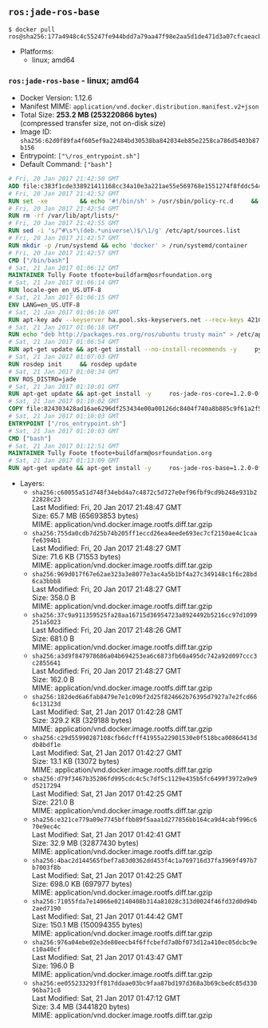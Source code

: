 ## `ros:jade-ros-base`

```console
$ docker pull ros@sha256:177a4948c4c55247fe944bdd7a79aa47f98e2aa5d1de471d3a07cfcaeacb3fa7
```

-	Platforms:
	-	linux; amd64

### `ros:jade-ros-base` - linux; amd64

-	Docker Version: 1.12.6
-	Manifest MIME: `application/vnd.docker.distribution.manifest.v2+json`
-	Total Size: **253.2 MB (253220866 bytes)**  
	(compressed transfer size, not on-disk size)
-	Image ID: `sha256:62d0f89fa4f605ef9a22484bd30538ba842034eb85e2258ca786d5403b87b156`
-	Entrypoint: `["\/ros_entrypoint.sh"]`
-	Default Command: `["bash"]`

```dockerfile
# Fri, 20 Jan 2017 21:42:50 GMT
ADD file:c383f1cde338921411168cc34a10e3a221ae55e569768e1551274f8fddc54415 in / 
# Fri, 20 Jan 2017 21:42:52 GMT
RUN set -xe 		&& echo '#!/bin/sh' > /usr/sbin/policy-rc.d 	&& echo 'exit 101' >> /usr/sbin/policy-rc.d 	&& chmod +x /usr/sbin/policy-rc.d 		&& dpkg-divert --local --rename --add /sbin/initctl 	&& cp -a /usr/sbin/policy-rc.d /sbin/initctl 	&& sed -i 's/^exit.*/exit 0/' /sbin/initctl 		&& echo 'force-unsafe-io' > /etc/dpkg/dpkg.cfg.d/docker-apt-speedup 		&& echo 'DPkg::Post-Invoke { "rm -f /var/cache/apt/archives/*.deb /var/cache/apt/archives/partial/*.deb /var/cache/apt/*.bin || true"; };' > /etc/apt/apt.conf.d/docker-clean 	&& echo 'APT::Update::Post-Invoke { "rm -f /var/cache/apt/archives/*.deb /var/cache/apt/archives/partial/*.deb /var/cache/apt/*.bin || true"; };' >> /etc/apt/apt.conf.d/docker-clean 	&& echo 'Dir::Cache::pkgcache ""; Dir::Cache::srcpkgcache "";' >> /etc/apt/apt.conf.d/docker-clean 		&& echo 'Acquire::Languages "none";' > /etc/apt/apt.conf.d/docker-no-languages 		&& echo 'Acquire::GzipIndexes "true"; Acquire::CompressionTypes::Order:: "gz";' > /etc/apt/apt.conf.d/docker-gzip-indexes 		&& echo 'Apt::AutoRemove::SuggestsImportant "false";' > /etc/apt/apt.conf.d/docker-autoremove-suggests
# Fri, 20 Jan 2017 21:42:54 GMT
RUN rm -rf /var/lib/apt/lists/*
# Fri, 20 Jan 2017 21:42:55 GMT
RUN sed -i 's/^#\s*\(deb.*universe\)$/\1/g' /etc/apt/sources.list
# Fri, 20 Jan 2017 21:42:57 GMT
RUN mkdir -p /run/systemd && echo 'docker' > /run/systemd/container
# Fri, 20 Jan 2017 21:42:57 GMT
CMD ["/bin/bash"]
# Sat, 21 Jan 2017 01:06:12 GMT
MAINTAINER Tully Foote tfoote+buildfarm@osrfoundation.org
# Sat, 21 Jan 2017 01:06:14 GMT
RUN locale-gen en_US.UTF-8
# Sat, 21 Jan 2017 01:06:15 GMT
ENV LANG=en_US.UTF-8
# Sat, 21 Jan 2017 01:06:16 GMT
RUN apt-key adv --keyserver ha.pool.sks-keyservers.net --recv-keys 421C365BD9FF1F717815A3895523BAEEB01FA116
# Sat, 21 Jan 2017 01:06:18 GMT
RUN echo "deb http://packages.ros.org/ros/ubuntu trusty main" > /etc/apt/sources.list.d/ros-latest.list
# Sat, 21 Jan 2017 01:06:54 GMT
RUN apt-get update && apt-get install --no-install-recommends -y     python-rosdep     python-rosinstall     python-vcstools     && rm -rf /var/lib/apt/lists/*
# Sat, 21 Jan 2017 01:07:03 GMT
RUN rosdep init     && rosdep update
# Sat, 21 Jan 2017 01:08:34 GMT
ENV ROS_DISTRO=jade
# Sat, 21 Jan 2017 01:10:01 GMT
RUN apt-get update && apt-get install -y     ros-jade-ros-core=1.2.0-0*     && rm -rf /var/lib/apt/lists/*
# Sat, 21 Jan 2017 01:10:02 GMT
COPY file:824303428ad16ae6296df253434e00a00126dc8404f740a8b885c9f61a2f5fcb in / 
# Sat, 21 Jan 2017 01:10:03 GMT
ENTRYPOINT ["/ros_entrypoint.sh"]
# Sat, 21 Jan 2017 01:10:03 GMT
CMD ["bash"]
# Sat, 21 Jan 2017 01:12:51 GMT
MAINTAINER Tully Foote tfoote+buildfarm@osrfoundation.org
# Sat, 21 Jan 2017 01:13:09 GMT
RUN apt-get update && apt-get install -y     ros-jade-ros-base=1.2.0-0*     && rm -rf /var/lib/apt/lists/*
```

-	Layers:
	-	`sha256:c60055a51d748f34ebd4a7c4872c5d727e0ef96fbf9cd9b248e931b222828c23`  
		Last Modified: Fri, 20 Jan 2017 21:48:47 GMT  
		Size: 65.7 MB (65693853 bytes)  
		MIME: application/vnd.docker.image.rootfs.diff.tar.gzip
	-	`sha256:755da0cdb7d25b74b205ff1eccd26ea4eede693ec7cf2150ae4c1caafe6394b1`  
		Last Modified: Fri, 20 Jan 2017 21:48:27 GMT  
		Size: 71.6 KB (71553 bytes)  
		MIME: application/vnd.docker.image.rootfs.diff.tar.gzip
	-	`sha256:969d017f67e62ae323a3e8077e3ac4a5b1bf4a27c349148c1f6c28bd6ca3bbb8`  
		Last Modified: Fri, 20 Jan 2017 21:48:27 GMT  
		Size: 358.0 B  
		MIME: application/vnd.docker.image.rootfs.diff.tar.gzip
	-	`sha256:37c9a911359525fa28aa16715d36954723a8924492b5216cc97d1099251a5023`  
		Last Modified: Fri, 20 Jan 2017 21:48:26 GMT  
		Size: 681.0 B  
		MIME: application/vnd.docker.image.rootfs.diff.tar.gzip
	-	`sha256:a3d9f847978686a04b694253ea6c6873fb60a495dc742a92d097ccc3c2855641`  
		Last Modified: Fri, 20 Jan 2017 21:48:27 GMT  
		Size: 162.0 B  
		MIME: application/vnd.docker.image.rootfs.diff.tar.gzip
	-	`sha256:182ded6a6fab8479e7e1c09bf2d25f824662b76395d7927a7e2fcd666c13123d`  
		Last Modified: Sat, 21 Jan 2017 01:42:28 GMT  
		Size: 329.2 KB (329188 bytes)  
		MIME: application/vnd.docker.image.rootfs.diff.tar.gzip
	-	`sha256:c29d55990287108cfb6dcfff41955a22901530e0f518bca0086d413ddb8bdf1e`  
		Last Modified: Sat, 21 Jan 2017 01:42:27 GMT  
		Size: 13.1 KB (13072 bytes)  
		MIME: application/vnd.docker.image.rootfs.diff.tar.gzip
	-	`sha256:d79f3467b35206fd995cdc4c5c7df5c1129e435b5fc6499f3972a9e9d5217294`  
		Last Modified: Sat, 21 Jan 2017 01:42:25 GMT  
		Size: 221.0 B  
		MIME: application/vnd.docker.image.rootfs.diff.tar.gzip
	-	`sha256:e321ce779a09e7745bffbb89f5aaa1d277856bb164ca9d4cabf996c670e9ec4c`  
		Last Modified: Sat, 21 Jan 2017 01:42:41 GMT  
		Size: 32.9 MB (32877430 bytes)  
		MIME: application/vnd.docker.image.rootfs.diff.tar.gzip
	-	`sha256:4bac2d144565fbef7a83d0362dd453f4c1a769716d37fa3969f497b7b7003f8b`  
		Last Modified: Sat, 21 Jan 2017 01:42:25 GMT  
		Size: 698.0 KB (697977 bytes)  
		MIME: application/vnd.docker.image.rootfs.diff.tar.gzip
	-	`sha256:71055fda7e14066e02140408b314a81028c313d0024f46fd32d0d94b2aed7190`  
		Last Modified: Sat, 21 Jan 2017 01:44:42 GMT  
		Size: 150.1 MB (150094355 bytes)  
		MIME: application/vnd.docker.image.rootfs.diff.tar.gzip
	-	`sha256:976a04ebe02e3de80eecb4f6ffcbefd7a0bf073d12a410ec05dcbc9ec10a40cf`  
		Last Modified: Sat, 21 Jan 2017 01:43:47 GMT  
		Size: 196.0 B  
		MIME: application/vnd.docker.image.rootfs.diff.tar.gzip
	-	`sha256:ee055233293ff817ddaae03bc9faa87bd197d368a3b69cbedc85d33096ba71c8`  
		Last Modified: Sat, 21 Jan 2017 01:47:12 GMT  
		Size: 3.4 MB (3441820 bytes)  
		MIME: application/vnd.docker.image.rootfs.diff.tar.gzip
